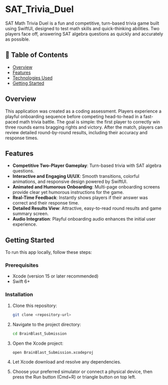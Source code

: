 # SAT_Trivia_Duel

SAT Math Trivia Duel is a fun and competitive, turn-based trivia game built using SwiftUI, designed to test math skills and quick-thinking abilities. Two players face off, answering SAT algebra questions as quickly and accurately as possible.


## 📌 Table of Contents
- [Overview](#overview)
- [Features](#features)
- [Technologies Used](#technologies-used)
- [Getting Started](#getting-started)


## Overview

This application was created as a coding assessment. Players experience a playful onboarding sequence before competing head-to-head in a fast-paced math trivia battle. The goal is simple: the first player to correctly win three rounds earns bragging rights and victory. After the match, players can review detailed round-by-round results, including their accuracy and response times.

## Features

- **Competitive Two-Player Gameplay**: Turn-based trivia with SAT algebra questions.
- **Interactive and Engaging UI/UX**: Smooth transitions, colorful animations, and responsive design powered by SwiftUI.
- **Animated and Humorous Onboarding**: Multi-page onboarding screens provide clear yet humorous instructions for the game.
- **Real-Time Feedback**: Instantly shows players if their answer was correct and their response time.
- **Detailed Results View**: Attractive, easy-to-read round results and game summary screen.
- **Audio Integration**: Playful onboarding audio enhances the initial user experience.

## Getting Started

To run this app locally, follow these steps:

### Prerequisites
- Xcode (version 15 or later recommended)
- Swift 6+

### Installation

1. Clone this repository:
    ```bash
    git clone <repository-url>
    ```

2. Navigate to the project directory:
    ```bash
    cd BrainBlast_Submission
    ```

3. Open the Xcode project:
    ```bash
    open BrainBlast_Submission.xcodeproj
    ```

5. Let Xcode download and resolve any dependencies.

6. Choose your preferred simulator or connect a physical device, then press the Run button (Cmd+R) or triangle button on top left.
